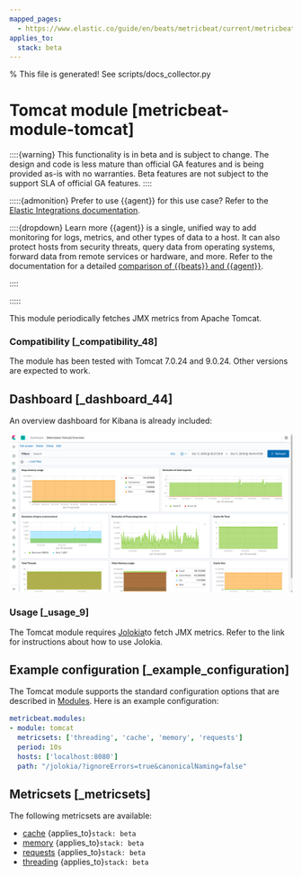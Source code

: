 ```yaml
---
mapped_pages:
  - https://www.elastic.co/guide/en/beats/metricbeat/current/metricbeat-module-tomcat.html
applies_to:
  stack: beta
---
```


% This file is generated! See scripts/docs_collector.py

# Tomcat module [metricbeat-module-tomcat]

::::{warning}
This functionality is in beta and is subject to change. The design and code is less mature than official GA features and is being provided as-is with no warranties. Beta features are not subject to the support SLA of official GA features.
::::


:::::{admonition} Prefer to use {{agent}} for this use case?
Refer to the [Elastic Integrations documentation](integration-docs://reference/tomcat/index.md).

::::{dropdown} Learn more
{{agent}} is a single, unified way to add monitoring for logs, metrics, and other types of data to a host. It can also protect hosts from security threats, query data from operating systems, forward data from remote services or hardware, and more. Refer to the documentation for a detailed [comparison of {{beats}} and {{agent}}](docs-content://reference/fleet/index.md).

::::


:::::


This module periodically fetches JMX metrics from Apache Tomcat.


### Compatibility [_compatibility_48]

The module has been tested with Tomcat 7.0.24 and 9.0.24. Other versions are expected to work.


## Dashboard [_dashboard_44]

An overview dashboard for Kibana is already included:

![metricbeat tomcat overview](images/metricbeat-tomcat-overview.png)


### Usage [_usage_9]

The Tomcat module requires [Jolokia](/reference/metricbeat/metricbeat-module-jolokia.md)to fetch JMX metrics. Refer to the link for instructions about how to use Jolokia.


## Example configuration [_example_configuration]

The Tomcat module supports the standard configuration options that are described in [Modules](/reference/metricbeat/configuration-metricbeat.md). Here is an example configuration:

```yaml
metricbeat.modules:
- module: tomcat
  metricsets: ['threading', 'cache', 'memory', 'requests']
  period: 10s
  hosts: ['localhost:8080']
  path: "/jolokia/?ignoreErrors=true&canonicalNaming=false"
```


## Metricsets [_metricsets]

The following metricsets are available:

* [cache](/reference/metricbeat/metricbeat-metricset-tomcat-cache.md)  {applies_to}`stack: beta`
* [memory](/reference/metricbeat/metricbeat-metricset-tomcat-memory.md)  {applies_to}`stack: beta`
* [requests](/reference/metricbeat/metricbeat-metricset-tomcat-requests.md)  {applies_to}`stack: beta`
* [threading](/reference/metricbeat/metricbeat-metricset-tomcat-threading.md)  {applies_to}`stack: beta`
